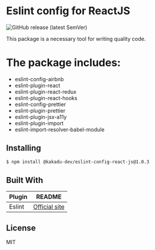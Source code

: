 # Eslint config for ReactJS

![GitHub release (latest SemVer)](https://img.shields.io/github/v/release/kakadu-dev/eslint-config-react-js)

This package is a necessary tool for writing quality code.

# The package includes:
  - eslint-config-airbnb
  - eslint-plugin-react
  - eslint-plugin-react-redux
  - eslint-plugin-react-hooks
  - eslint-config-prettier
  - eslint-plugin-prettier
  - eslint-plugin-jsx-a11y
  - eslint-plugin-import
  - eslint-import-resolver-babel-module

## Installing

```sh
$ npm install @kakadu-dev/eslint-config-react-js@1.0.3
```

## Built With

| Plugin | README |
| ------ | ------ |
| Eslint | [Official site](https://eslint.org) |

License
----

MIT
